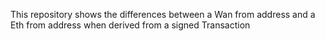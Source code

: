 This repository shows the differences between a Wan from address and a Eth from address when derived from a signed Transaction
